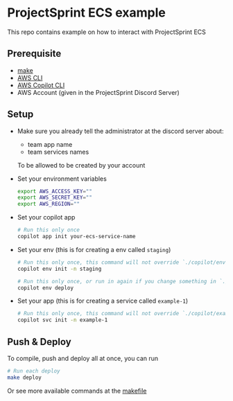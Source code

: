 # ProjectSprint ECS example
This repo contains example on how to interact with ProjectSprint ECS
## Prerequisite
- [make](https://www.google.com/search?q=install+make)
- [AWS CLI](https://docs.aws.amazon.com/cli/latest/userguide/getting-started-install.html)
- [AWS Copilot CLI](https://aws.github.io/copilot-cli/docs/getting-started/install/)
- AWS Account (given in the ProjectSprint Discord Server)

## Setup
- Make sure you already tell the administrator at the discord server about:
    - team app name
    - team services names

  To be allowed to be created by your account
- Set your environment variables
    ```bash
    export AWS_ACCESS_KEY=""
    export AWS_SECRET_KEY=""
    export AWS_REGION=""
    ```
- Set your copilot app
    ```bash
    # Run this only once
    copilot app init your-ecs-service-name
    ```
- Set your env (this is for creating a env called `staging`)
    ```bash
    # Run this only once, this command will not override `./copilot/environments/staging/manifest.yml` if it's exists
    copilot env init -n staging
    ```
    ```bash
    # Run this only once, or run in again if you change something in `./copilot/environments/staging/manifest.yml`
    copilot env deploy
    ```
- Set your app (this is for creating a service called `example-1`)
    ```bash
    # Run this only once, this command will not override `./copilot/example-1/manifest.yml` if it's exists
    copilot svc init -n example-1
    ```

## Push & Deploy
To compile, push and deploy all at once, you can run 
```bash
# Run each deploy
make deploy
```
Or see more available commands at the [ makefile ]( ./makefile )
